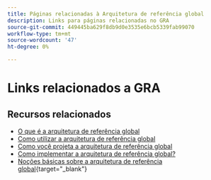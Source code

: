 ```yaml
---
title: Páginas relacionadas à Arquitetura de referência global
description: Links para páginas relacionadas no GRA
source-git-commit: 449445ba629f8db9d0e3535e6bcb5339fab99070
workflow-type: tm+mt
source-wordcount: '47'
ht-degree: 0%

---
```


# Links relacionados a GRA

## Recursos relacionados

* [O que é a arquitetura de referência global](../global-reference-architecture/what-is-global-reference-architecture.md)
* [Como utilizar a arquitetura de referência global](../global-reference-architecture/how-do-you-leverage-global-reference-architecture.md)
* [Como você projeta a arquitetura de referência global](../global-reference-architecture/how-do-you-architect-global-reference-architecture.md)
* [Como implementar a arquitetura de referência global?](../global-reference-architecture/how-do-you-implement-global-reference-architecture.md)
* [Noções básicas sobre a arquitetura de referência global](https://experienceleague.adobe.com/docs/commerce-operations/implementation-playbook/architecture/global-reference-architecture/overview.html){target="_blank"}
